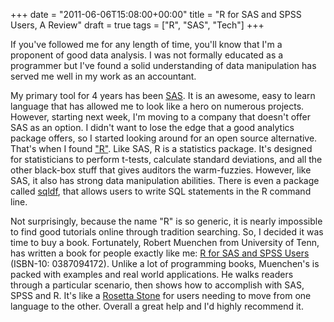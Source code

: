 +++
date = "2011-06-06T15:08:00+00:00"
title = "R for SAS and SPSS Users, A Review"
draft = true
tags = ["R", "SAS", "Tech"]
+++

If you've followed me for any length of time, you'll know that I'm a proponent of good data analysis. I was not formally educated as a programmer but I've found a solid understanding of data manipulation has served me well in my work as an accountant. 

My primary tool for 4 years has been [SAS](http://www.sas.com/). It is an awesome, easy to learn language that has allowed me to look like a hero on numerous projects. However, starting next week, I'm moving to a company that doesn't offer SAS as an option. I didn't want to lose the edge that a good analytics package offers, so I started looking around for an open source alternative. That's when I found ["R"](http://www.r-project.org/). Like SAS, R is a statistics package. It's designed for statisticians to perform t-tests, calculate standard deviations, and all the other black-box stuff that gives auditors the warm-fuzzies. However, like SAS, it also has strong data manipulation abilities. There is even a package called [sqldf](http://code.google.com/p/sqldf/), that allows users to write SQL statements in the R command line. 

Not surprisingly, because the name "R" is so generic, it is nearly impossible to find good tutorials online through tradition searching. So, I decided it was time to buy a book. Fortunately, Robert Muenchen from University of Tenn, has written a book for people exactly like me: [R for SAS and SPSS Users](http://www.amazon.com/SAS-SPSS-Users-Statistics-Computing/dp/0387094172) (ISBN-10: 0387094172). Unlike a lot of programming books, Muenchen's is packed with examples and real world applications. He walks readers through a particular scenario, then shows how to accomplish with SAS, SPSS and R. It's like a [Rosetta Stone](http://en.wikipedia.org/wiki/Rosetta_Stone) for users needing to move from one language to the other. Overall a great help and I'd highly recommend it.